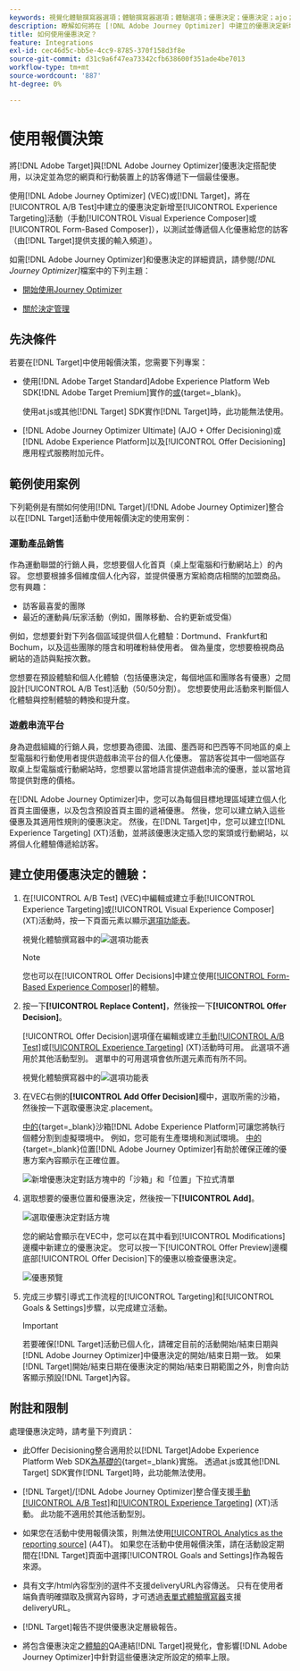 ```yaml
---
keywords: 視覺化體驗撰寫器選項；體驗撰寫器選項；體驗選項；優惠決定；優惠決定；ajo；journey optimizer
description: 瞭解如何將在 [!DNL Adobe Journey Optimizer] 中建立的優惠決定新增至活動。
title: 如何使用優惠決定？
feature: Integrations
exl-id: cec46d5c-bb5e-4cc9-8785-370f158d3f8e
source-git-commit: d31c9a6f47ea73342cfb638600f351ade4be7013
workflow-type: tm+mt
source-wordcount: '887'
ht-degree: 0%

---
```


# 使用報價決策

將[!DNL Adobe Target]與[!DNL Adobe Journey Optimizer]優惠決定搭配使用，以決定並為您的網頁和行動裝置上的訪客傳遞下一個最佳優惠。

使用[!DNL Adobe Journey Optimizer] (VEC)或[!DNL Target]，將在[!UICONTROL A/B Test]中建立的優惠決定新增至[!UICONTROL Experience Targeting]活動（手動[!UICONTROL Visual Experience Composer]或[!UICONTROL Form-Based Composer]），以測試並傳遞個人化優惠給您的訪客（由[!DNL Target]提供支援的輸入頻道）。

如需[!DNL Adobe Journey Optimizer]和優惠決定的詳細資訊，請參閱&#x200B;*[!DNL Journey Optimizer]*&#x200B;檔案中的下列主題：

* [開始使用Journey Optimizer](https://experienceleague.adobe.com/docs/journey-optimizer/using/get-started/get-started.html?lang=zh-Hant)

* [關於決定管理](https://experienceleague.adobe.com/docs/journey-optimizer/using/offer-decisioning/get-started-decision/starting-offer-decisioning.html?lang=zh-Hant)

## 先決條件

若要在[!DNL Target]中使用報價決策，您需要下列專案：

* 使用[!DNL Adobe Target Standard]Adobe Experience Platform Web SDK[!DNL Adobe Target Premium]實作的[或](https://experienceleague.adobe.com/docs/target-dev/developer/client-side/aep-web-sdk.html){target=_blank}。

  使用at.js或其他[!DNL Target] SDK實作[!DNL Target]時，此功能無法使用。

* [!DNL Adobe Journey Optimizer Ultimate] (AJO + Offer Decisioning)或[!DNL Adobe Experience Platform]以及[!UICONTROL Offer Decisioning]應用程式服務附加元件。

## 範例使用案例

下列範例是有關如何使用[!DNL Target]/[!DNL Adobe Journey Optimizer]整合以在[!DNL Target]活動中使用報價決定的使用案例：

### 運動產品銷售

作為運動聯盟的行銷人員，您想要個人化首頁（桌上型電腦和行動網站上）的內容。 您想要根據多個維度個人化內容，並提供優惠方案給商店相關的加盟商品。 您有興趣：

* 訪客最喜愛的團隊
* 最近的運動員/玩家活動（例如，團隊移動、合約更新或受傷）

例如，您想要針對下列各個區域提供個人化體驗：Dortmund、Frankfurt和Bochum，以及這些團隊的隱含和明確粉絲使用者。 做為量度，您想要檢視商品網站的造訪與點按次數。

您想要在預設體驗和個人化體驗（包括優惠決定，每個地區和團隊各有優惠）之間設計[!UICONTROL A/B Test]活動（50/50分割）。 您想要使用此活動來判斷個人化體驗與控制體驗的轉換和提升度。

### 遊戲串流平台

身為遊戲組織的行銷人員，您想要為德國、法國、墨西哥和巴西等不同地區的桌上型電腦和行動使用者提供遊戲串流平台的個人化優惠。 當訪客從其中一個地區存取桌上型電腦或行動網站時，您想要以當地語言提供遊戲串流的優惠，並以當地貨幣提供對應的價格。

在[!DNL Adobe Journey Optimizer]中，您可以為每個目標地理區域建立個人化首頁主圖優惠，以及包含預設首頁主圖的遞補優惠。 然後，您可以建立納入這些優惠及其適用性規則的優惠決定。 然後，在[!DNL Target]中，您可以建立[!DNL Experience Targeting] (XT)活動，並將該優惠決定插入您的案頭或行動網站，以將個人化體驗傳遞給訪客。

## 建立使用優惠決定的體驗：

1. 在[!UICONTROL A/B Test] (VEC)中編輯或建立手動[!UICONTROL Experience Targeting]或[!UICONTROL Visual Experience Composer] (XT)活動時，按一下頁面元素以顯示[選項功能表](/help/main/c-experiences/c-visual-experience-composer/viztarget-options.md)。

   視覺化體驗撰寫器中的![選項功能表](assets/options-menu1.png)

   >[!NOTE]
   >
   >您也可以在[!UICONTROL Offer Decisions]中建立使用[[!UICONTROL Form-Based Experience Composer]](/help/main/c-experiences/form-experience-composer.md)的體驗。

1. 按一下&#x200B;**[!UICONTROL Replace Content]**，然後按一下&#x200B;**[!UICONTROL Offer Decision]**。

   [!UICONTROL Offer Decision]選項僅在編輯或建立[手動[!UICONTROL A/B Test]](/help/main/c-activities/t-test-ab/test-ab.md#types)或[[!UICONTROL Experience Targeting]](/help/main/c-activities/t-experience-target/experience-target.md) (XT)活動時可用。 此選項不適用於其他活動型別。 選單中的可用選項會依所選元素而有所不同。

   視覺化體驗撰寫器中的![選項功能表](assets/options-menu.png)

1. 在VEC右側的&#x200B;**[!UICONTROL Add Offer Decision]**&#x200B;欄中，選取所需的沙箱，然後按一下選取優惠決定.placement。

   [中的](https://experienceleague.adobe.com/docs/experience-platform/sandbox/ui/overview.html?lang=zh-Hant){target=_blank}沙箱[!DNL Adobe Experience Platform]可讓您將執行個體分割到虛擬環境中。 例如，您可能有生產環境和測試環境。 [中的](https://experienceleague.adobe.com/docs/journey-optimizer/using/offer-decisioning/create-components/creating-placements.html?lang=zh-Hant){target=_blank}位置[!DNL Adobe Journey Optimizer]有助於確保正確的優惠方案內容顯示在正確位置。

   ![新增優惠決定對話方塊中的「沙箱」和「位置」下拉式清單](/help/main/c-integrating-target-with-mac/ajo/assets/sandbox-placement.png)

1. 選取想要的優惠位置和優惠決定，然後按一下&#x200B;**[!UICONTROL Add]**。

   ![選取優惠決定對話方塊](/help/main/c-integrating-target-with-mac/ajo/assets/select-offer-decision.png)

   您的網站會顯示在VEC中，您可以在其中看到[!UICONTROL Modifications]邊欄中新建立的優惠決定。 您可以按一下[!UICONTROL Offer Preview]邊欄底部[!UICONTROL Offer Decision]下的優惠以檢查優惠決定。

   <!--You can examine the various offers contained in the offer by clicking the appropriate icon at the bottom of the [!UICONTROL Offer Preview] dialog box, including the fallback offer. A fallback offer is the default offer displayed when a visitor is not eligible for any of the personalized offers in the collection.-->

   ![優惠預覽](assets/offer-preview2.png)

1. 完成三步驟引導式工作流程的[!UICONTROL Targeting]和[!UICONTROL Goals & Settings]步驟，以完成建立活動。

   >[!IMPORTANT]
   >
   >若要確保[!DNL Target]活動已個人化，請確定目前的活動開始/結束日期與[!DNL Adobe Journey Optimizer]中優惠決定的開始/結束日期一致。 如果[!DNL Target]開始/結束日期在優惠決定的開始/結束日期範圍之外，則會向訪客顯示預設[!DNL Target]內容。

## 附註和限制

處理優惠決定時，請考量下列資訊：

* 此Offer Decisioning整合適用於以[!DNL Target]Adobe Experience Platform Web SDK[為基礎的](https://experienceleague.adobe.com/docs/target-dev/developer/client-side/aep-web-sdk.html){target=_blank}實施。 透過at.js或其他[!DNL Target] SDK實作[!DNL Target]時，此功能無法使用。

* [!DNL Target]/[!DNL Adobe Journey Optimizer]整合僅支援[手動[!UICONTROL A/B Test]](/help/main/c-activities/t-test-ab/test-ab.md#types)和[[!UICONTROL Experience Targeting]](/help/main/c-activities/t-experience-target/experience-target.md) (XT)活動。 此功能不適用於其他活動型別。

* 如果您在活動中使用報價決策，則無法使用[[!UICONTROL Analytics as the reporting source]](/help/main/c-integrating-target-with-mac/a4t/a4t.md) (A4T)。 如果您在活動中使用報價決策，請在活動設定期間在[!DNL Target]頁面中選擇[!UICONTROL Goals and Settings]作為報告來源。

* 具有文字/html內容型別的選件不支援deliveryURL內容傳送。 只有在使用者端負責明確擷取及撰寫內容時，才可透過[表單式體驗撰寫器](/help/main/c-experiences/form-experience-composer.md)支援deliveryURL。

* [!DNL Target]報告不提供優惠決定層級報告。

* 將包含優惠決定之[體驗的](/help/main/c-activities/c-activity-qa/activity-qa.md)QA連結[!DNL Target]視覺化，會影響[!DNL Adobe Journey Optimizer]中針對這些優惠決定所設定的頻率上限。
